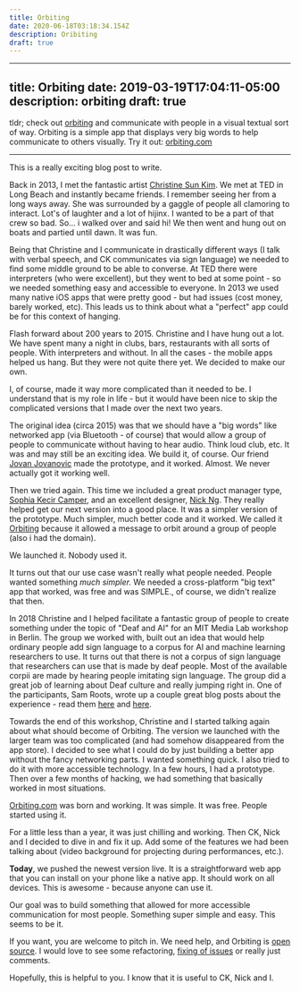 ```yaml
---
title: Orbiting
date: 2020-06-18T03:18:34.154Z
description: Oribiting
draft: true
---
```


---
title: Orbiting
date: 2019-03-19T17:04:11-05:00
description: orbiting
draft: true
---

tldr; check out [orbiting](https://orbiting.com) and communicate with people in a visual textual sort of way. Orbiting is a simple app that displays very big words to help communicate to others visually. Try it out: [orbiting.com](https://orbiting.com)


---

This is a really exciting blog post to write. 

Back in 2013, I met the fantastic artist [Christine Sun Kim](http://christinesunkim.com/). We met at TED in Long Beach and instantly became friends. I remember seeing her from a long ways away. She was surrounded by a gaggle of people all clamoring to interact. Lot's of laughter and a lot of hijinx. I wanted to be a part of that crew so bad. So... i walked over and said hi! We then went and hung out on boats and partied until dawn. It was fun. 

Being that Christine and I communicate in drastically different ways (I talk with verbal speech, and CK communicates via sign language) we needed to find some middle ground to be able to converse. At TED there were interpreters (who were excellent), but they went to bed at some point - so we needed something easy and accessible to everyone. In 2013 we used many native iOS apps that were pretty good - but had issues (cost money, barely worked, etc). This leads us to think about what a "perfect" app could be for this context of hanging. 

Flash forward about 200 years to 2015. Christine and I have hung out a lot. We have spent many a night in clubs, bars, restaurants with all sorts of people. With interpreters and without. In all the cases - the mobile apps helped us hang. But they were not quite there yet. We decided to make our own. 

I, of course, made it way more complicated than it needed to be. I understand that is my role in life - but it would have been nice to skip the complicated versions that I made over the next two years. 

The original idea (circa 2015) was that we should have a "big words" like networked app (via Bluetooth - of course) that would allow a group of people to communicate without having to hear audio. Think loud club, etc. It was and may still be an exciting idea. We build it, of course. Our friend [Jovan Jovanovic](https://twitter.com/jovan90j) made the prototype, and it worked. Almost.  We never actually got it working well. 

Then we tried again. This time we included a great product manager type, [Sophia Kecir Camper](http://www.sophiakc.com/),  and an excellent designer, [Nick Ng](https://www.nickng.co/). They really helped get our next version into a good place. It was a simpler version of the prototype. Much simpler, much better code and it worked. We called it [Orbiting](https://orbiting.com) because it allowed a message to orbit around a group of people (also i had the domain). 

We launched it. Nobody used it. 

It turns out that our use case wasn't really what people needed. People wanted  something *much simpler.* We needed a cross-platform "big text" app that worked, was free and was SIMPLE., of course, we didn't realize that then. 

In 2018 Christine and I helped facilitate a fantastic group of people to create something under the topic of "Deaf and AI" for an MIT Media Lab workshop in Berlin. The group we worked with, built out an idea that would help ordinary people add sign language to a corpus for AI and machine learning researchers to use. It turns out that there is not a corpus of sign language that researchers can use that is made by deaf people. Most of the available corpii are made by hearing people imitating sign language. The group did a great job of learning about Deaf culture and really jumping right in. One of the participants, Sam Roots, wrote up a couple great blog posts about the experience - read them [here](https://www.sam-roots.com/blog/2018/8/23/ml-berlin-signal-noise) and [here](https://www.sam-roots.com/blog/2018/8/28/deaf-culture-first-impressions).

Towards the end of this workshop, Christine and I started talking again about what should become of Orbiting. The version we launched with the larger team was too complicated (and had somehow disappeared from the app store). I decided to see what I could do by just building a better app without the fancy networking parts. I wanted something quick. I also tried to do it with more accessible technology. In a few hours, I had a prototype. Then over a few months of hacking, we had something that basically worked in most situations. 

[Orbiting.com](https://orbiting.com) was born and working. It was simple. It was free. People started using it.

For a little less than a year, it was just chilling and working. Then CK, Nick and I decided to dive in and fix it up. Add some of the features we had been talking about (video background for projecting during performances, etc.). 

**Today**, we pushed the newest version live. It is a straightforward web app that you can install on your phone like a native app. It should work on all devices. This is awesome - because anyone can use it. 

Our goal was to build something that allowed for more accessible communication for most people. Something super simple and easy. This seems to be it. 

If you want, you are welcome to pitch in. We need help, and Orbiting is [open source](https://github.com/harperreed/orbiting). I would love to see some refactoring, [fixing of issues](https://github.com/harperreed/orbiting/issues) or really just comments. 

Hopefully, this is helpful to you. I know that it is useful to CK, Nick and I. 


